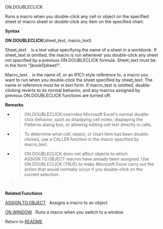 ON.DOUBLECLICK

Runs a macro when you double-click any cell or object on the specified
sheet or macro sheet or double-click any item on the specified chart.

**Syntax**

**ON.DOUBLECLICK**(sheet\_text, macro\_text)

Sheet\_text&nbsp;&nbsp;&nbsp;&nbsp;is a text value specifying the name
of a sheet in a workbook. If sheet\_text is omitted, the macro is run
whenever you double-click any sheet not specified by a previous
ON.DOUBLECLICK formula. Sheet\_text must be in the form
"\[book1\]sheet1".

Macro\_text&nbsp;&nbsp;&nbsp;&nbsp;is the name of, or an R1C1-style
reference to, a macro you want to run when you double-click the sheet
specified by sheet\_text. The name or reference must be in text form. If
macro\_text is omitted, double-clicking reverts to its normal behavior,
and any macros assigned by previous ON.DOUBLECLICK functions are turned
off.

**Remarks**

  - > ON.DOUBLECLICK overrides Microsoft Excel's normal double-click
    > behavior, such as displaying cell notes, displaying the Patterns
    > dialog box, or allowing editing cell text directly in cells.

  - > To determine what cell, object, or chart item has been
    > double-clicked, use a CALLER function in the macro specified by
    > macro\_text.

  - > ON.DOUBLECLICK does not affect objects to which ASSIGN.TO.OBJECT
    > macros have already been assigned. Use ON.DOUBLECLICK (TRUE) to
    > make Microsoft Excel carry out the action that would normally
    > occur if you double-click on the current selection.

> &nbsp;

**Related Functions**

[ASSIGN.TO.OBJECT](ASSIGN.TO.OBJECT.md)&nbsp;&nbsp;&nbsp;Assigns a macro to an object

[ON.WINDOW](ON.WINDOW.md)&nbsp;&nbsp;&nbsp;Runs a macro when you switch to a window



Return to [README](README.md)

